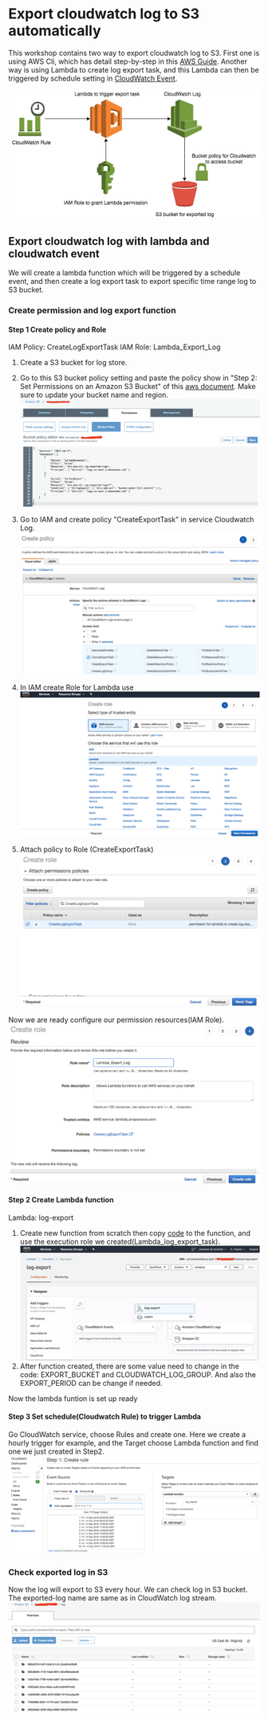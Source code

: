 # Export cloudwatch log to S3 automatically

This workshop contains two way to export cloudwatch log to S3.
First one is using AWS Cli, which has detail step-by-step in this [AWS Guide](https://docs.aws.amazon.com/AmazonCloudWatch/latest/logs/S3ExportTasks.html). Another way is using Lambda to create log export task, and this Lambda can then be triggered by schedule setting in [CloudWatch Event](https://docs.aws.amazon.com/AmazonCloudWatch/latest/events/WhatIsCloudWatchEvents.html).

![](./images/architecture.png)

## Export cloudwatch log with lambda and cloudwatch event
We will create a lambda function which will be triggered by a schedule event, and then create a log export task to export specific time range log to S3 bucket.

### Create permission and log export function 
#### Step 1 Create policy and Role
IAM Policy: CreateLogExportTask
IAM Role: Lambda_Export_Log

1. Create a S3 bucket for log store.
2. Go to this S3 bucket policy setting and paste the policy show in "Step 2: Set Permissions on an Amazon S3 Bucket" of this [aws document](https://docs.aws.amazon.com/AmazonCloudWatch/latest/logs/S3ExportTasks.html). Make sure to update your bucket name and region.
![](./images/S3_bucket_policy.png)

3. Go to IAM and create policy "CreateExportTask" in service Cloudwatch Log.
![](./images/CloudWatchLog_CreateExportTask.png)

4. In IAM create Role for Lambda use
![](./images/IAM_Create_Role.png)

5. Attach policy to Role (CreateExportTask)
![](./images/IAM_Create_Role_with_Policy.png)

Now we are ready configure our permission resources(IAM Role).
![](./images/IAM_Role_Created.png)

#### Step 2 Create Lambda function
Lambda: log-export
1. Create new function from scratch then copy [code](.backup-cwlog-to-s3.py) to the function, and use the execution role we created(Lambda_log_export_task).
![](./images/Lambda_Create.png)
2. After function created, there are some value need to change in the code: EXPORT_BUCKET and CLOUDWATCH_LOG_GROUP. And also the EXPORT_PERIOD can be change if needed.

Now the lambda funtion is set up ready

#### Step 3 Set schedule(Cloudwatch Rule) to trigger Lambda

Go CloudWatch service, choose Rules and create one. Here we create a hourly trigger for example, and the Target choose Lambda function and find one we just created in Step2.
![](./images/Schedule_Create.png)

### Check exported log in S3
 Now the log will export to S3 every hour. We can check log in S3 bucket. The exported-log name are same as in CloudWatch log stream.
![](./images/S3_Exported_Log.png)

